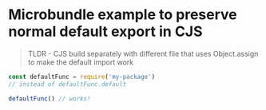# Microbundle example to preserve normal default export in CJS

> TLDR - CJS build separately with different file that uses Object.assign to make the default import work

```js
const defaultFunc = require('my-package')
// instead of defaultFunc.default 

defaultFunc() // works!
```